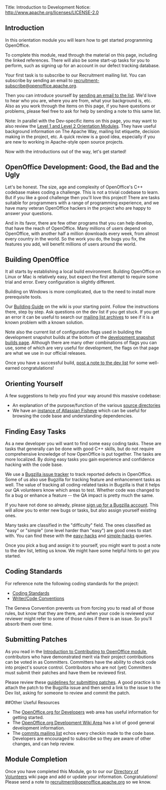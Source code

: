 Title:     Introduction to Development
Notice: http://www.apache.org/licenses/LICENSE-2.0

## Introduction

In this orientation module you will learn how to get started programming OpenOffice.

To complete this module, read through the material on this page, including the linked references. There will also be some start-up tasks for you to perform, such as signing up for an account in our defect tracking database.

Your first task is to subscribe to our Recruitment mailing list. You can subscribe by sending an email to [recruitment-subscribe@openoffice.apache.org](mailto:recruitment-subscribe@openoffice.apache.org).

Then you can introduce yourself by [sending an email to the list](mailto:recruitment@openoffice.apache.org?subject=New%20Dev%20Volunteer). We'd love to hear who you are, where you are from, what your background is, etc. Also as you work through the items on this page, if you have questions or problems, please feel free to ask for help by sending a note to this same list.

Note: In parallel with the Dev-specific items on this page, you may want to also review the [Level 1 and Level 2 Orientation Modules](/orientation/index.html). They have useful background information on The Apache Way, mailing list etiquette, decision making in the project, etc. A quick review is a good idea, especially if you are new to working in Apache-style open source projects.

Now with the introductions out of the way, let's get started!

## OpenOffice Development: Good, the Bad and the Ugly

Let's be honest. The size, age and complexity of OpenOffice's C++ codebase makes coding a challenge. This is not a trivial codebase to learn. But if you like a good challenge then you'll love this project! There are tasks suitable for programmers with a range of programming experience, and we have many veteran OpenOffice hackers in the project who are happy to answer your questions.

And in its favor, there are few other programs that you can help develop, that have the reach of OpenOffice. Many millions of users depend on OpenOffice, with another half a million downloads every week, from almost every country in the world. So the work you do, the bugs you fix, the features you add, will benefit millions of users around the world.


## Building OpenOffice

It all starts by establishing a local build environment. Building OpenOffice on Linux or Mac is relatively easy, but expect the first attempt to require some trial and error. Every configuration is slightly different.

Building on Windows is more complicated, due to the need to install more prerequisite tools.

Our [Building Guide](https://wiki.openoffice.org/wiki/Documentation/Building_Guide_AOO) on the wiki is your starting point. Follow the instructions there, step by step. Ask questions on the dev list if you get stuck. If you get an error it can be useful to search our [mailing list archives](https://markmail.org/search/+list:org.apache.incubator.ooo-dev) to see if it is a known problem with a known solution.

Note also the current list of configuration flags used in building the development snapshot builds at the bottom of the [development snapshot builds page](https://cwiki.apache.org/confluence/display/OOOUSERS/Development+Snapshot+Builds#DevelopmentSnapshotBuilds-AOO3.4.1).
Although there are many other combinations of flags you can use, some of which are very useful for development, the flags on that page are what we use in our official releases.

Once you have a successful build, [post a note to the dev list](mailto:dev@openoffice.apache.org?subject=Successful%20First%20Build!) for some well-earned congratulations!

## Orienting Yourself

A few suggestions to help you find your way around this massive codebase:

  - An explanation of the purpose/function of the various [source directories](https://wiki.openoffice.org/wiki/Source_code_directories)
  - We have an [instance of Atlassian Fisheye](https://fisheye.apache.org/changelog/openoffice) which can be useful for browsing the code base and understanding dependencies.

## Finding Easy Tasks

As a new developer you will want to find some easy coding tasks. These are tasks that generally can be done with good C++ skills, but do not require comprehensive knowledge of how OpenOffice is put together. The tasks are more localized. By doing easy tasks you gain experience and confidence hacking with the code base.

We use a [Bugzilla issue tracker](https://bz.apache.org/ooo/) to track reported defects in OpenOffice. Some of us also use Bugzilla for tracking feature and enhancement tasks as well. The value of tracking all coding-related tasks in Bugzilla is that it helps our QA volunteers know which areas to test. Whether code was changed to fix a bug or enhance a feature -- the QA impact is pretty much the same.

If you have not done so already, please [sign up for a Bugzilla account](https://issues.apache.org/ooo/createaccount.cgi). This will allow you to enter new bugs or tasks, but also assign yourself existing ones.

Many tasks are classified in the "difficulty" field. The ones classified as "easy" or "simple" (one level harder than "easy") are good ones to start with. You can find these with the [easy-hacks](https://issues.apache.org/ooo/buglist.cgi?f1=cf_fix_difficulty&o1=equals&resolution=---&query_format=advanced&v1=easy&list_id=42478) and [simple-hacks](https://issues.apache.org/ooo/buglist.cgi?f1=cf_fix_difficulty&o1=equals&resolution=---&query_format=advanced&v1=simple&list_id=42478) queries.

Once you pick a bug and assign it to yourself, you might want to post a note to the dev list, letting us know. We might have some helpful hints to get you started.

## Coding Standards

For reference note the following coding standards for the project:

  - [Coding Standards](https://wiki.openoffice.org/wiki/Coding_Standards)
  - [Writer/Code Conventions](https://wiki.openoffice.org/wiki/Writer/Code_Conventions)

The Geneva Convention prevents us from forcing you to read all of those rules, but know that they are there, and when your code is reviewed your reviewer might refer to some of those rules if there is an issue. So you'll absorb them over time.

## Submitting Patches

As you read in the [Introduction to Contributing to OpenOffice module](/orientation/intro-contributing.html), contributors who have demonstrated merit via their project contributions can be voted in as Committers. Committers have the ability to check code into project's source control. Contributors who are not (yet) Committers must submit their patches and have them be reviewed first.

Please review these [guidelines for submitting patches](/svn-basics.html#creating_and_submitting_patches). A good practice is to attach the patch to the Bugzilla issue and then send a link to the issue to the Dev list, asking for someone to review and commit the patch.

##Other Useful Resources

  * The [OpenOffice.org for Developers](https://www.openoffice.org/development/) web area has useful information for getting started.
  * The [OpenOffice.org Development Wiki Area](https://wiki.openoffice.org/wiki/Development) has a lot of good general development information.
  * The [commits mailing list](/mailing-lists.html#commits-mailing-list) echos every checkin made to the code base. Developers are encouraged to subscribe so they are aware of other changes, and can help review.

## Module Completion

Once you have completed this Module, go to our our [Directory of Volunteers](https://cwiki.apache.org/confluence/display/OOOUSERS/Directory+of+Volunteers) wiki page and add or update your information. Congratulations! Please send a note to [recruitment@openoffice.apache.org](mailto:recruitment@openoffice.apache.org?subject=Completed%20Introduction%20to%20Development) so we know.
